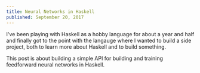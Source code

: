 ```yaml
---
title: Neural Networks in Haskell
published: September 20, 2017
---
```


I've been playing with Haskell as a hobby language for about a year and half and finally got to the point with the langauge where I wanted to build a side project, both to learn more about Haskell and to build something.

This post is about building a simple API for building and training feedforward neural networks in Haskell.

<!--more-->

